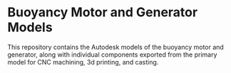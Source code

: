 # Buoyancy Motor and Generator Models

This repository contains the Autodesk models of the buoyancy motor and generator, along with individual components exported from the primary model for CNC machining, 3d printing, and casting.
